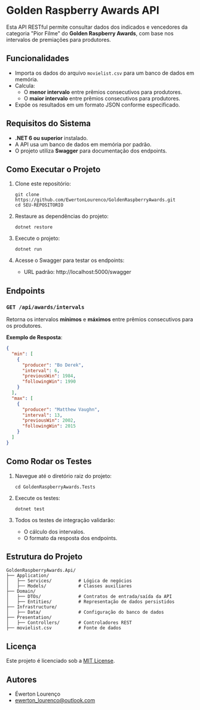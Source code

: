 # Golden Raspberry Awards API

Esta API RESTful permite consultar dados dos indicados e vencedores da categoria "Pior Filme" do **Golden Raspberry Awards**, com base nos intervalos de premiações para produtores.

## Funcionalidades

- Importa os dados do arquivo `movielist.csv` para um banco de dados em memória.
- Calcula:
  - O **menor intervalo** entre prêmios consecutivos para produtores.
  - O **maior intervalo** entre prêmios consecutivos para produtores.
- Expõe os resultados em um formato JSON conforme especificado.

## Requisitos do Sistema

- **.NET 6 ou superior** instalado.
- A API usa um banco de dados em memória por padrão.
- O projeto utiliza **Swagger** para documentação dos endpoints.

## Como Executar o Projeto

1. Clone este repositório:
   ```
   git clone https://github.com/EwertonLourenco/GoldenRaspberryAwards.git
   cd SEU-REPOSITORIO
   ```

2. Restaure as dependências do projeto:
   ```
   dotnet restore
   ```

3. Execute o projeto:
   ```
   dotnet run
   ```

4. Acesse o Swagger para testar os endpoints:
   - URL padrão: http://localhost:5000/swagger

## Endpoints

### `GET /api/awards/intervals`

Retorna os intervalos **mínimos** e **máximos** entre prêmios consecutivos para os produtores.

**Exemplo de Resposta**:
```json
{
  "min": [
    {
      "producer": "Bo Derek",
      "interval": 6,
      "previousWin": 1984,
      "followingWin": 1990
    }
  ],
  "max": [
    {
      "producer": "Matthew Vaughn",
      "interval": 13,
      "previousWin": 2002,
      "followingWin": 2015
    }
  ]
}
```

## Como Rodar os Testes

1. Navegue até o diretório raiz do projeto:
   ```
   cd GoldenRaspberryAwards.Tests
   ```

2. Execute os testes:
   ```
   dotnet test
   ```

3. Todos os testes de integração validarão:
   - O cálculo dos intervalos.
   - O formato da resposta dos endpoints.

## Estrutura do Projeto

```
GoldenRaspberryAwards.Api/
├── Application/
│   ├── Services/          # Lógica de negócios
│   ├── Models/            # Classes auxiliares
├── Domain/
│   ├── DTOs/              # Contratos de entrada/saída da API
│   ├── Entities/          # Representação de dados persistidos
├── Infrastructure/
│   ├── Data/              # Configuração do banco de dados
├── Presentation/
│   ├── Controllers/       # Controladores REST
├── movielist.csv          # Fonte de dados
```

## Licença

Este projeto é licenciado sob a [MIT License](https://opensource.org/licenses/MIT).

## Autores

- Éwerton Lourenço
- ewerton_lourenco@outlook.com
